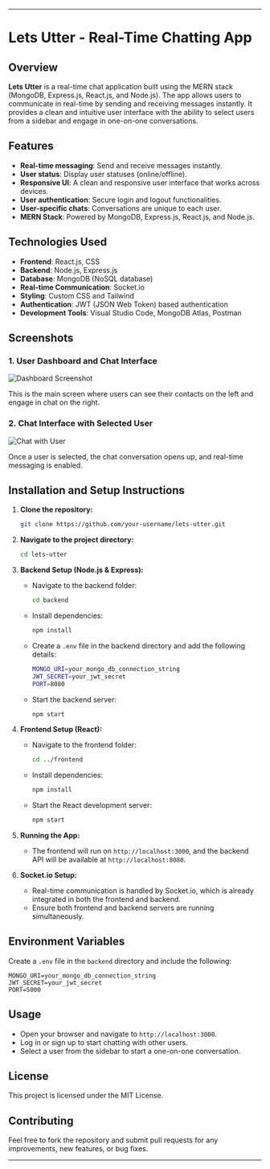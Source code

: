 
---

# Lets Utter - Real-Time Chatting App

## Overview

**Lets Utter** is a real-time chat application built using the MERN stack (MongoDB, Express.js, React.js, and Node.js). The app allows users to communicate in real-time by sending and receiving messages instantly. It provides a clean and intuitive user interface with the ability to select users from a sidebar and engage in one-on-one conversations.

## Features

- **Real-time messaging**: Send and receive messages instantly.
- **User status**: Display user statuses (online/offline).
- **Responsive UI**: A clean and responsive user interface that works across devices.
- **User authentication**: Secure login and logout functionalities.
- **User-specific chats**: Conversations are unique to each user.
- **MERN Stack**: Powered by MongoDB, Express.js, React.js, and Node.js.

## Technologies Used

- **Frontend**: React.js, CSS
- **Backend**: Node.js, Express.js
- **Database**: MongoDB (NoSQL database)
- **Real-time Communication**: Socket.io
- **Styling**: Custom CSS and Tailwind
- **Authentication**: JWT (JSON Web Token) based authentication
- **Development Tools**: Visual Studio Code, MongoDB Atlas, Postman

## Screenshots

### 1. **User Dashboard and Chat Interface**
![Dashboard Screenshot](file-GqiFjL3c24DHrP2CLilMf1uG)

This is the main screen where users can see their contacts on the left and engage in chat on the right.

### 2. **Chat Interface with Selected User**
![Chat with User](file-laJsdJaVA3HF8RQeHPvsFZS7)

Once a user is selected, the chat conversation opens up, and real-time messaging is enabled.

## Installation and Setup Instructions

1. **Clone the repository:**
   ```bash
   git clone https://github.com/your-username/lets-utter.git
   ```
   
2. **Navigate to the project directory:**
   ```bash
   cd lets-utter
   ```

3. **Backend Setup (Node.js & Express):**

   - Navigate to the backend folder:
     ```bash
     cd backend
     ```
   - Install dependencies:
     ```bash
     npm install
     ```
   - Create a `.env` file in the backend directory and add the following details:
     ```bash
     MONGO_URI=your_mongo_db_connection_string
     JWT_SECRET=your_jwt_secret
     PORT=8080
     ```
   - Start the backend server:
     ```bash
     npm start
     ```

4. **Frontend Setup (React):**

   - Navigate to the frontend folder:
     ```bash
     cd ../frontend
     ```
   - Install dependencies:
     ```bash
     npm install
     ```
   - Start the React development server:
     ```bash
     npm start
     ```

5. **Running the App:**

   - The frontend will run on `http://localhost:3000`, and the backend API will be available at `http://localhost:8080`.

6. **Socket.io Setup:**

   - Real-time communication is handled by Socket.io, which is already integrated in both the frontend and backend.
   - Ensure both frontend and backend servers are running simultaneously.

## Environment Variables

Create a `.env` file in the `backend` directory and include the following:

```
MONGO_URI=your_mongo_db_connection_string
JWT_SECRET=your_jwt_secret
PORT=5000
```

## Usage

- Open your browser and navigate to `http://localhost:3000`.
- Log in or sign up to start chatting with other users.
- Select a user from the sidebar to start a one-on-one conversation.

## License

This project is licensed under the MIT License.

## Contributing

Feel free to fork the repository and submit pull requests for any improvements, new features, or bug fixes.

---
